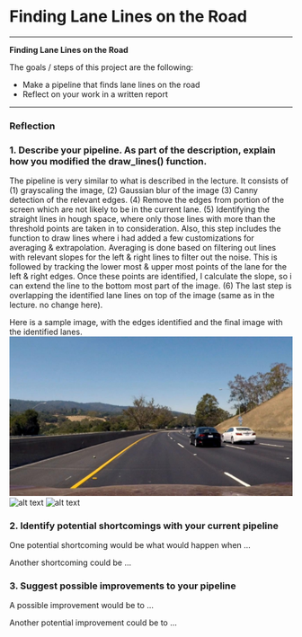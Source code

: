 # **Finding Lane Lines on the Road** 
---

**Finding Lane Lines on the Road**

The goals / steps of this project are the following:
* Make a pipeline that finds lane lines on the road
* Reflect on your work in a written report


[//]: # (Image References)


[image1]: ./test_images/challenge_img_5.jpg
[image2]: ./test_images_edges/challenge_img_5.jpg
[image3]: ./test_images_output/challenge_img_5.jpg

---

### Reflection

### 1. Describe your pipeline. As part of the description, explain how you modified the draw_lines() function.
The pipeline is very similar to what is described in the lecture. It consists of 
(1) grayscaling the image, 
(2) Gaussian blur of the image
(3) Canny detection of the relevant edges.
(4) Remove the edges from portion of the screen which are not likely to be in the current lane.
(5) Identifying the straight lines in hough space, where only those lines with more than the threshold points are taken in to consideration. Also, this step includes the function to draw lines where i had added a few customizations for averaging & extrapolation. Averaging is done based on filtering out lines with relevant slopes for the left & right lines to filter out the noise.  This is followed by tracking the lower most & upper most points of the lane for the left & right edges. Once these points are identified, I calculate the slope, so i can extend the line to the bottom most part of the image.
(6) The last step is overlapping the identified lane lines on top of the image (same as in the lecture. no change here).

Here is a sample image, with the edges identified and the final image with the identified lanes.
![alt text][image1]
![alt text][image2]
![alt text][image3]


### 2. Identify potential shortcomings with your current pipeline


One potential shortcoming would be what would happen when ... 

Another shortcoming could be ...


### 3. Suggest possible improvements to your pipeline

A possible improvement would be to ...

Another potential improvement could be to ...
